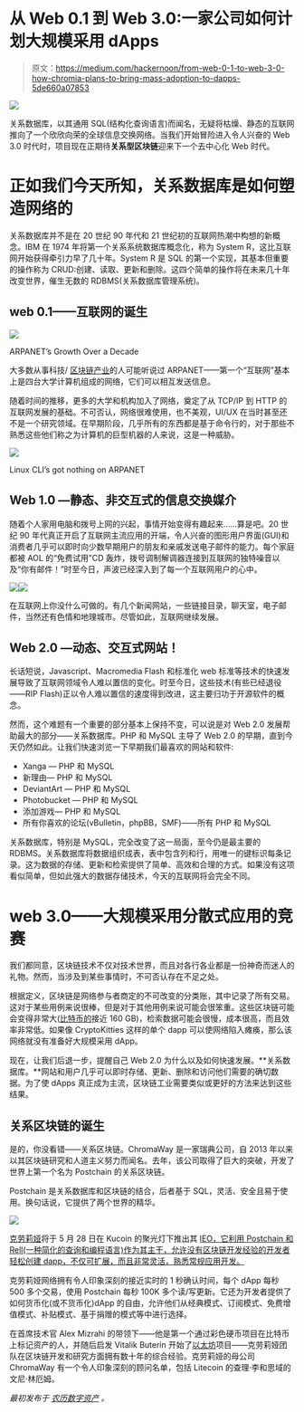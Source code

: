 # 从 Web 0.1 到 Web 3.0:一家公司如何计划大规模采用 dApps

> 原文：<https://medium.com/hackernoon/from-web-0-1-to-web-3-0-how-chromia-plans-to-bring-mass-adoption-to-dapps-5de660a07853>

![](img/ad830e30442440be824da2298aed068a.png)

关系数据库，以其通用 SQL(结构化查询语言)而闻名，无疑将枯燥、静态的互联网推向了一个欣欣向荣的全球信息交换网络。当我们开始冒险进入令人兴奋的 Web 3.0 时代时，项目现在正期待**关系型区块链**迎来下一个去中心化 Web 时代。

# 正如我们今天所知，关系数据库是如何塑造网络的

关系数据库并不是在 20 世纪 90 年代和 21 世纪初的互联网热潮中构想的新概念。IBM 在 1974 年将第一个关系系统数据库概念化，称为 System R，这比互联网开始获得牵引力早了几十年。System R 是 SQL 的第一个实现，其基本但重要的操作称为 CRUD:创建、读取、更新和删除。这四个简单的操作将在未来几十年改变世界，催生无数的 RDBMS(关系数据库管理系统)。

## web 0.1——互联网的诞生

![](img/ab4f65e19ce8495a039004a9c0a488ff.png)

ARPANET’s Growth Over a Decade

大多数从事科技/ [区块链产业](https://lunardigitalassets.com/consulting-blockchain-crypto/)的人可能听说过 ARPANET——第一个“互联网”基本上是四台大学计算机组成的网络，它们可以相互发送信息。

随着时间的推移，更多的大学和机构加入了网络，奠定了从 TCP/IP 到 HTTP 的互联网发展的基础。不可否认，网络很难使用，也不美观，UI/UX 在当时甚至还不是一个研究领域。在早期阶段，几乎所有的东西都是基于命令行的，对于那些不熟悉这些他们称之为计算机的巨型机器的人来说，这是一种威胁。

![](img/b20cb8f1665bfb20ed8258efdee07247.png)

Linux CLI’s got nothing on ARPANET

## Web 1.0 —静态、非交互式的信息交换媒介

随着个人家用电脑和拨号上网的兴起，事情开始变得有趣起来……算是吧。20 世纪 90 年代真正开启了互联网主流应用的开端，令人兴奋的图形用户界面(GUI)和消费者几乎可以即时向少数早期用户的朋友和亲戚发送电子邮件的能力。每个家庭都被 AOL 的“免费试用”CD 轰炸，拨号调制解调器连接到互联网的独特噪音以及“你有邮件！”时至今日，声波已经深入到了每一个互联网用户的心中。

![](img/3b7047727e52c94c1ae11caa8f6e0937.png)![](img/6fafe59bf96560619322fb10ebfdef06.png)

在互联网上你没什么可做的。有几个新闻网站，一些链接目录，聊天室，电子邮件，当然还有色情和地理城市。尽管如此，互联网继续发展。

## Web 2.0 —动态、交互式网站！

长话短说，Javascript、Macromedia Flash 和标准化 web 标准等技术的快速发展导致了互联网领域令人难以置信的变化。时至今日，这些技术(有些已经退役——RIP Flash)正以令人难以置信的速度得到改进，这主要归功于开源软件的概念。

然而，这个难题有一个重要的部分基本上保持不变，可以说是对 Web 2.0 发展帮助最大的部分——关系数据库。PHP 和 MySQL 主导了 Web 2.0 的早期，直到今天仍然如此。让我们快速浏览一下早期我们最喜欢的网站和软件:

*   Xanga — PHP 和 MySQL
*   新理由— PHP 和 MySQL
*   DeviantArt — PHP 和 MySQL
*   Photobucket — PHP 和 MySQL
*   添加游戏— PHP 和 MySQL
*   所有你喜欢的论坛(vBulletin，phpBB，SMF)——所有 PHP 和 MySQL

关系数据库，特别是 MySQL，完全改变了这一局面，至今仍是最主要的 RDBMS。关系数据库将数据组织成表，表中包含列和行，用唯一的键标识每条记录。这为数据的存储、更新和检索提供了简单、高效和合理的方式。如果没有这项看似简单，但如此强大的数据存储技术，今天的互联网将会完全不同。

# web 3.0——大规模采用分散式应用的竞赛

我们都同意，区块链技术不仅对技术世界，而且对各行各业都是一份神奇而迷人的礼物。然而，当涉及到某些事情时，不可否认存在不足之处。

根据定义，区块链是网络参与者商定的不可改变的分类账，其中记录了所有交易。这对于某些用例来说很棒，但是对于其他用例来说可能会很笨重。这些区块链可能会变得非常大([比特币的](https://lunardigitalassets.com/tag/bitcoin/)接近 160 GB)，检索数据可能会很慢，成本很高，而且效率非常低。如果像 CryptoKitties 这样的单个 dapp 可以使网络陷入瘫痪，那么该网络就没有准备好大规模采用 dApp。

现在，让我们后退一步，提醒自己 Web 2.0 为什么以及如何快速发展。**关系数据库。**网站和用户几乎可以即时存储、更新、删除和访问他们需要的确切数据。为了使 dApps 真正成为主流，区块链工业需要类似或更好的方法来达到这些结果。

## 关系区块链的诞生

是的，你没看错——关系区块链。ChromaWay 是一家瑞典公司，自 2013 年以来以其区块链研究和人道主义努力而闻名。去年，该公司取得了巨大的突破，开发了世界上第一个名为 Postchain 的关系区块链。

Postchain 是关系数据库和区块链的结合，后者基于 SQL，灵活、安全且易于使用。换句话说，它提供了两个世界的精华。

![](img/c31d30805927e824a81a9eb23bdaa3ee.png)

[克劳莉娅](https://chromapolis.com)将于 5 月 28 日在 Kucoin 的聚光灯下推出其 [IEO，它利用 Postchain 和 Rell(一种简化的查询和编程语言)作为其主干，允许没有区块链开发经验的开发者轻松创建 dapp，不仅可扩展，而且非常灵活，熟悉常规应用开发。](https://www.kucoin.com/news/en-announcement-of-chromia-chr-token-sale-on-kucoin-spotlight)

克劳莉娅网络拥有令人印象深刻的接近实时的 1 秒确认时间，每个 dApp 每秒 500 多个交易，使用 Postchain 每秒 100K 多个读/写更新。它还为开发者提供了如何货币化(或不货币化)dApp 的自由，允许他们从经典模式、订阅模式、免费增值模式、补贴模式、基于捐赠的模式等中进行选择。

在首席技术官 Alex Mizrahi 的带领下——他是第一个通过彩色硬币项目在比特币上标记资产的人，并随后启发 Vitalik Buterin 开始了[以太坊](https://lunardigitalassets.com/tag/ethereum)项目——克劳莉娅团队在区块链开发和研究方面拥有数十年的综合经验。克劳莉娅的母公司 ChromaWay 有一个令人印象深刻的顾问名单，包括 Litecoin 的查理·李和思域的文尼·林厄姆。

*最初发布于* [*农历数字资产*](https://lunardigitalassets.com/insights/project-analysis/web-3-0-how-chromia-plans-to-bring-mass-adoption-to-dapps/) *。*